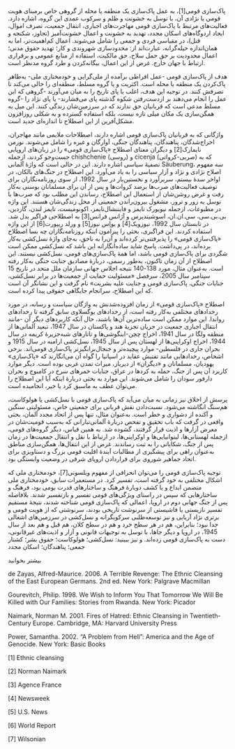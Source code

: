   پاک‌سازی قومی[1]، به عمل پاک‌سازی یک منطقه یا محله از گروهی خاص برمبنای هویت قومی یا نژادی آن، با توسل به خشونت و ظلم و سرکوب عمدی این گروه، اشاره دارد. فعالیت‌های مرتبط با پاک‌سازی قومی مهاجرت‌های اجباری، انتقال جمعیت، تصرف اموال، ایجاد اردوگاه‌های اسکان مجدد، تهدید به خشونت و اعمال خشونت‌آمیز (تجاوز، شکنجه و قتل)، در مقیاسی فردی و جمعی را شامل می‌شوند. اعمال کم‌اهمیت‌تر، اما به همان‌اندازه حیله‌گرانه، عبارت‌اند از: محدودسازی شهروندی و کار؛ تهدید حقوق مدنی؛ اعمال محدودیت بر حق حمل سلاح، حق مالکیت، استفاده از منابع عمومی و برقراری ارتباط با جهان خارج. غرض از این اعمال، بیگانه‌کردن و طرد گروه مدنظر است.

هدف از پاک‌سازی قومی -عمل افراطی برآمده از ملی‌گرایی و خودمختاری ملی- به‌ظاهر پاک‌کردن یک منطقه یا محله است. اکثریت و یا گروه مسلط، منطقه‌ای را خالی می‌کند تا تصرفش کنند. در توجیه این هدف، اغلب یا پای تاریخ را به میان می‌آورند -گروهی که این عمل را انجام می‌دهند بر ازدست‌رفتن شکوه گذشته پای می‌فشارند- یا پای نژاد را -گروه مسلط مدعی است که قربانیان حق ندارند که در سرزمین‌شان زندگی کنند. این میل به همگن‌سازی یک مکان میلی تازه نیست، بلکه استفاده گسترده و به شکلی روزافزون مشکل‌آفرین از این اصطلاح تا اندازه‌ای جدید است.

 واژگانی که به قربانیان پاک‌سازی قومی اشاره دارند، اصطلاحات ملایمی مانند مهاجران، اخراج‌شدگان، پناهندگان، پناهندگان جنگی، آوارگان و غیره را شامل می‌شوند. نورمن نایمارک[2] و دیگران معنای اصطلاح «پاک‌سازی قومی» را در زبان‌های اروپایی جست‌وجو کردند، ازجمله chishchenie (روسی) و cicenja (صربی-کرواتی) که به تصفیۀ سیاسی اشاره دارند. این در حالی است که واژۀ آلمانی Säuberung، سه مفهوم اصلاح نژادی و نژاد و آزار سیاسی را به یاد می‌آورد. این اصطلاح در جنگ‌های بالکان، در اواخر سدۀ بیستم، سربرآورد و نخستین‌بار در سال 1992، از سوی روزنامه‌نگاران برای توصیف فعالیت‌های صرب‌ها برضد کروات‌ها و پس از آن برای مسلمانان بوسنی به‌کار رفت و غرض روشن‌شان از استعمال این اصطلاح، رساندن این مطلب بود که صرب‌ها با توسل به زور و ترور، مشغول بیرون‌راندن جمعیتی از محل زندگی‌شان هستند. این واژه در مطبوعات، ازجمله نیویورک تایمز و فایننشال‌تایمز، اکونومیست، تایمز لندن، گاردین، بی.بی.سی، سی.ان.ان، اسوشیتدپرس و آژانس فرانس[3] به اصطلاحی فراگیر بدل شد. در تابستان سال 1992، نیوزویک[4] و یواِس نیوز[5] و ورلد ریپورت[6] از این واژه استفاده کردند. این فراگیری، بحثی را پیرامون اینکه روزنامه‌نگاران چه بسا اصطلاح «پاک‌سازی قومی» را پذیرفتنی‌تر کرده‌اند و آن‌را به ناحق، به‌جای واژۀ نسل‌کشی به‌کار برده‌اند، در پی‌داشت. پاسخ شاید ساده‌انگارانه این باشد که نسل‌کشی ممکن است شگردی برای پاک‌سازی قومی باشد، اما همۀ پاک‌سازی‌های قومی، نسل‌کشی نیستند. این اصطلاح از آن زمان تاکنون، به‌طور رسمی، دربارۀ مصادیق جنایت جنگی به‌کار رفته است. به‌عنوان مثال، مورد 138-140 نتیجه اجلاس جهانی سازمان ملل متحد در تاریخ 15 سپتامبر سال 2005، سرفصل «مسئولیت حمایت از جمعیت‌ها در برابر نسل‌کشی، جنایات جنگی، پاک‌سازی قومی و جنایت علیه بشریت» نام گرفت و این نشانگر آن است که این اصطلاح، سرانجام جایگاهی حقوقی پیدا کرده است.

 اصطلاح «پاک‌سازی قومی» از زمان افزوده‌شدنش به واژگان سیاست و رسانه، در مورد رخدادهای مختلفی به‌کار رفته است، از رخدادهای یوگسلاوی سابق گرفته تا رخدادهای رواندا. این موارد ممکن است ساده‌ترین آن‌ها باشند، حال آنکه کاربردهای دیگر آن -مانند انتقال اجباری جمعیت در جریان تجزیۀ هند و پاکستان در سال 1947، تبعید آلمانی‌ها از منطقه ولگا در سال 1941، اخراج چچن-اینگوشی‌ها و تاتارهای شبه‌جزیرۀ کریمه در سال 1944، اخراج اوکراینی‌ها از لهستان پس از سال 1945، نسل‌کشی ارامنه در سال 1915 و بحران جاری در فلسطین- موارد پیچیده‌تر و جنجال‌برانگیزتر پاک‌سازی قومی‌اند. برخی اشخاص، رخدادهایی مانند تفتیش عقاید در اسپانیا را گواه آن می‌انگارند که «پاک‌سازی» یهودیان، مسلمانان و «دیگران» از دیرباز، میراث تمدن غربی بوده است. دیگر موارد کاربرد آن پس از جنگ، حمله به کردها در عراق، جنایات خمرهای سرخ در کامبوج و بحران دارفور سودان را شامل می‌شوند. این موارد به بحثی دربارۀ اینکه آیا این اصطلاح را می‌توان عطف به ماسبق کرد یا خیر، انجامیده است.

پرسش از اخلاق نیز زمانی به میان می‌آید که پاک‌سازی قومی با نسل‌کشی یا هولوکاست، هم‌سنگ انگاشته می‌شود. نسبت‌دادن نقش قربانی برای جمعیتی خاص، مسئولیتی سنگین و آکنده از دشواری و خطر است. به‌عنوان مثال، تنها پس از اتحاد مجدد آلمان، بحثی واقعی در گرفت که باب تحقیق و تفحص دربارۀ آلمانی‌تبارانی که به‌سبب قومیت‌شان در معرض آزارها و اذیت قرار گرفتند، گشوده شد. به همین قیاس، دیگر گروه‌های قومی، ازجمله لهستانی‌ها، لیتوانیایی‌ها و اوکراینی‌ها، در ارتباط با نقل و انتقال جمعیت‌ها در زمان پس از جنگ، شکایاتی را به ثبت رساندند. غرض از این انتقال‌ها، همگن‌سازی مناطق به‌عنوان راهی برای پیشگیری از مطالبات آیندۀ اقلیت قومی بزرگ و دستاویزی برای اتحاد جماهیر شوروی برای قراردادن اروپای شرقی در وضعیت وابستگی بود.

 توجیه پاک‌سازی قومی را می‌توان انحرافی از مفهوم ویلسونی[7]، خودمختاری ملی که اشکال مختلفی به خود گرفته است، تفسیر کرد. در مستعمرات سابق، خودمختاری ملی متضمن ابداع و یا کشف دوبارۀ فرهنگ و ساختارهای قدرت بومی بود، فرهنگ و ساختارهایی که سپس در راستای ویژگی‌های قومی تفسیر و بازتفسیر شدند. بلافاصله پس از جنگ جهانی دوم در اروپا، اعمالی که پاک‌سازی قومی شناخته شدند، نتیجۀ مستقیم تفسیر نازیستی یا فاشیستی از سرنوشت تاریخی بودند، سرنوشتی که از هویت قومی و برتری نژاد آریایی و نیز توسعه‌طلبی سرکوبگرانه و نسل‌کشی در سرزمین‌های اشغالی جدا نبود؛ بنابراین، هم در هر سطح خرد و هم در سطح کلان، هم قبل و هم بعد از سال 1945، در اروپا و دیگر جاها، با توسل به توجیهات قانونی و آزار و اذیت‌های غیرقانونی، دست به پاک‌سازی قومی زده‌اند. و نیز ببینید: نسل‌کشی؛ هولوکاست؛ حقوق بشر؛ کشتار جمعی؛ پناهندگان؛ اسکان مجدد

بیشتر بخوانید

de Zayas, Alfred-Maurice. 2006. A Terrible Revenge: The Ethnic Cleansing of the East European Germans. 2nd ed. New York: Palgrave Macmillan

Gourevitch, Philip. 1998. We Wish to Inform You That Tomorrow We Will Be Killed with Our Families: Stories from Rwanda. New York: Picador

Naimark, Norman M. 2001. Fires of Hatred: Ethnic Cleansing in Twentieth-Century Europe. Cambridge, MA: Harvard University Press

Power, Samantha. 2002. “A Problem from Hell”: America and the Age of Genocide. New York: Basic Books

 [1] Ethnic cleansing

[2] Norman Naimark

 [3] Agence France

 [4] Newsweek

 [5] U.S. News

 [6] World Report

 [7] Wilsonian

 

 

 

 